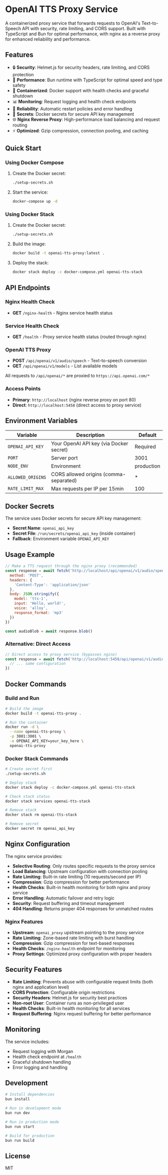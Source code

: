 # OpenAI TTS Proxy Service

A containerized proxy service that forwards requests to OpenAI's Text-to-Speech API with security, rate limiting, and CORS support. Built with TypeScript and Bun for optimal performance, with nginx as a reverse proxy for enhanced reliability and performance.

## Features

- 🔒 **Security**: Helmet.js for security headers, rate limiting, and CORS protection
- 🚀 **Performance**: Bun runtime with TypeScript for optimal speed and type safety
- 🐳 **Containerized**: Docker support with health checks and graceful shutdown
- 📊 **Monitoring**: Request logging and health check endpoints
- 🔄 **Reliability**: Automatic restart policies and error handling
- 🔐 **Secrets**: Docker secrets for secure API key management
- 🌐 **Nginx Reverse Proxy**: High-performance load balancing and request routing
- ⚡ **Optimized**: Gzip compression, connection pooling, and caching

## Quick Start

### Using Docker Compose

1. Create the Docker secret:

   ```bash
   ./setup-secrets.sh
   ```

2. Start the service:

   ```bash
   docker-compose up -d
   ```

### Using Docker Stack

1. Create the Docker secret:

   ```bash
   ./setup-secrets.sh
   ```

2. Build the image:

   ```bash
   docker build -t openai-tts-proxy:latest .
   ```

3. Deploy the stack:

   ```bash
   docker stack deploy -c docker-compose.yml openai-tts-stack
   ```

## API Endpoints

### Nginx Health Check

- **GET** `/nginx-health` - Nginx service health status

### Service Health Check

- **GET** `/health` - Proxy service health status (routed through nginx)

### OpenAI TTS Proxy

- **POST** `/api/openai/v1/audio/speech` - Text-to-speech conversion
- **GET** `/api/openai/v1/models` - List available models

All requests to `/api/openai/*` are proxied to `https://api.openai.com/*`

### Access Points

- **Primary**: `http://localhost` (nginx reverse proxy on port 80)
- **Direct**: `http://localhost:5458` (direct access to proxy service)

## Environment Variables

| Variable          | Description                             | Default    |
| ----------------- | --------------------------------------- | ---------- |
| `OPENAI_API_KEY`  | Your OpenAI API key (via Docker secret) | Required   |
| `PORT`            | Server port                             | 3001       |
| `NODE_ENV`        | Environment                             | production |
| `ALLOWED_ORIGINS` | CORS allowed origins (comma-separated)  | \*         |
| `RATE_LIMIT_MAX`  | Max requests per IP per 15min           | 100        |

## Docker Secrets

The service uses Docker secrets for secure API key management:

- **Secret Name**: `openai_api_key`
- **Secret File**: `/run/secrets/openai_api_key` (inside container)
- **Fallback**: Environment variable `OPENAI_API_KEY`

## Usage Example

```javascript
// Make a TTS request through the nginx proxy (recommended)
const response = await fetch('http://localhost/api/openai/v1/audio/speech', {
  method: 'POST',
  headers: {
    'Content-Type': 'application/json'
  },
  body: JSON.stringify({
    model: 'tts-1',
    input: 'Hello, world!',
    voice: 'alloy',
    response_format: 'mp3'
  })
})

const audioBlob = await response.blob()
```

### Alternative: Direct Access

```javascript
// Direct access to proxy service (bypasses nginx)
const response = await fetch('http://localhost:5458/api/openai/v1/audio/speech', {
  // ... same configuration
})
```

## Docker Commands

### Build and Run

```bash
# Build the image
docker build -t openai-tts-proxy .

# Run the container
docker run -d \
  --name openai-tts-proxy \
  -p 3001:3001 \
  -e OPENAI_API_KEY=your_key_here \
  openai-tts-proxy
```

### Docker Stack Commands

```bash
# Create secret first
./setup-secrets.sh

# Deploy stack
docker stack deploy -c docker-compose.yml openai-tts-stack

# Check stack status
docker stack services openai-tts-stack

# Remove stack
docker stack rm openai-tts-stack

# Remove secret
docker secret rm openai_api_key
```

## Nginx Configuration

The nginx service provides:

- **Selective Routing**: Only routes specific requests to the proxy service
- **Load Balancing**: Upstream configuration with connection pooling
- **Rate Limiting**: Built-in rate limiting (10 requests/second per IP)
- **Compression**: Gzip compression for better performance
- **Health Checks**: Built-in health monitoring for both nginx and proxy service
- **Error Handling**: Automatic failover and retry logic
- **Security**: Request buffering and timeout management
- **404 Handling**: Returns proper 404 responses for unmatched routes

### Nginx Features

- **Upstream**: `openai_proxy` upstream pointing to the proxy service
- **Rate Limiting**: Zone-based rate limiting with burst handling
- **Compression**: Gzip compression for text-based responses
- **Health Checks**: `/nginx-health` endpoint for monitoring
- **Proxy Settings**: Optimized proxy configuration with proper headers

## Security Features

- **Rate Limiting**: Prevents abuse with configurable request limits (both nginx and application level)
- **CORS Protection**: Configurable origin restrictions
- **Security Headers**: Helmet.js for security best practices
- **Non-root User**: Container runs as non-privileged user
- **Health Checks**: Built-in health monitoring for all services
- **Request Buffering**: Nginx request buffering for better performance

## Monitoring

The service includes:

- Request logging with Morgan
- Health check endpoint at `/health`
- Graceful shutdown handling
- Error logging and handling

## Development

```bash
# Install dependencies
bun install

# Run in development mode
bun run dev

# Run in production mode
bun run start

# Build for production
bun run build
```

## License

MIT
